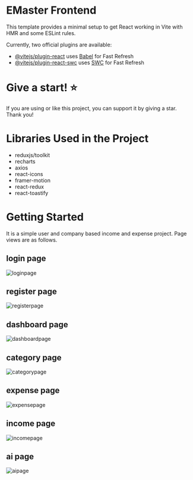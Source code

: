 # EMaster Frontend

This template provides a minimal setup to get React working in Vite with HMR and some ESLint rules.

Currently, two official plugins are available:

- [@vitejs/plugin-react](https://github.com/vitejs/vite-plugin-react/blob/main/packages/plugin-react/README.md) uses [Babel](https://babeljs.io/) for Fast Refresh
- [@vitejs/plugin-react-swc](https://github.com/vitejs/vite-plugin-react-swc) uses [SWC](https://swc.rs/) for Fast Refresh

# Give a start! ⭐
If you are using or like this project, you can support it by giving a star. Thank you!

# Libraries Used in the Project

- reduxjs/toolkit
- recharts
- axios
- react-icons
- framer-motion
- react-redux
- react-toastify

# Getting Started

It is a simple user and company based income and expense project. Page views are as follows.

## login page
![loginpage](https://github.com/emrebayrakk/EMaster-Frontend/blob/main/public/login.PNG)

## register page
![registerpage](https://github.com/emrebayrakk/EMaster-Frontend/blob/main/public/register.PNG)

## dashboard page
![dashboardpage](https://github.com/emrebayrakk/EMaster-Frontend/blob/main/public/dashboard.PNG)

## category page
![categorypage](https://github.com/emrebayrakk/EMaster-Frontend/blob/main/public/category.PNG)

## expense page
![expensepage](https://github.com/emrebayrakk/EMaster-Frontend/blob/main/public/expense.png)

## income page
![incomepage](https://github.com/emrebayrakk/EMaster-Frontend/blob/main/public/income.png)

## ai page
![aipage](https://github.com/emrebayrakk/EMaster-Frontend/blob/main/public/ai.PNG)

